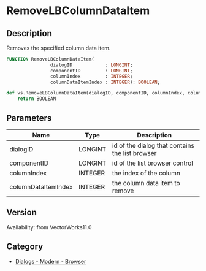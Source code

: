 # RemoveLBColumnDataItem

## Description
Removes the specified column data item.

```pascal
FUNCTION RemoveLBColumnDataItem(
				dialogID            : LONGINT;
				componentID         : LONGINT;
				columnIndex         : INTEGER;
				columnDataItemIndex : INTEGER): BOOLEAN;
```

```python
def vs.RemoveLBColumnDataItem(dialogID, componentID, columnIndex, columnDataItemIndex):
    return BOOLEAN
```

## Parameters
|Name|Type|Description|
|---|---|---|
|dialogID|LONGINT|id of the dialog that contains the list browser|
|componentID|LONGINT|id of the list browser control|
|columnIndex|INTEGER|the index of the column|
|columnDataItemIndex|INTEGER|the column data item to remove|

## Version
Availability: from VectorWorks11.0

## Category
* [Dialogs - Modern - Browser](../Categories/Dialogs%20-%20Modern%20-%20Browser.md)

